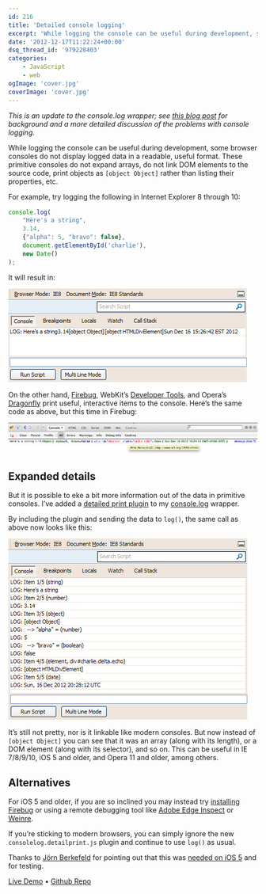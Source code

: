 ```yaml
---
id: 216
title: 'Detailed console logging'
excerpt: 'While logging the console can be useful during development, some browser consoles do not display logged data in a readable, useful format. These primitive consoles do not expand arrays, do not link DOM elements to the source code, print objects as `[object Object]` rather than listing their properties, etc.'
date: '2012-12-17T11:22:24+00:00'
dsq_thread_id: '979228403'
categories:
    - JavaScript
    - web
ogImage: 'cover.jpg'
coverImage: 'cover.jpg'
---
```


_This is an update to the console.log wrapper; see [this blog post](complete-cross-browser-console-log) for background and a more detailed discussion of the problems with console logging._

While logging the console can be useful during development, some browser consoles do not display logged data in a readable, useful format. These primitive consoles do not expand arrays, do not link DOM elements to the source code, print objects as `[object Object]` rather than listing their properties, etc.

For example, try logging the following in Internet Explorer 8 through 10:

```js
console.log(
    "Here's a string",
    3.14,
    {"alpha": 5, "bravo": false},
    document.getElementById('charlie'),
    new Date()
);
```

It will result in:

![IE8 without detailed print](ie8-without-detail-print.png)

On the other hand, [Firebug](http://getfirebug.com/), WebKit’s [Developer Tools](https://developers.google.com/chrome-developer-tools/docs/overview), and Opera’s [Dragonfly](http://www.opera.com/dragonfly/) print useful, interactive items to the console. Here’s the same code as above, but this time in Firebug:

![Firebug running in Firefox](consolelog.firebug.png)

## Expanded details

But it is possible to eke a bit more information out of the data in primitive consoles. I’ve added a [detailed print plugin](https://github.com/patik/console.log-wrapper) to my [console.log](complete-cross-browser-console-log) wrapper.

By including the plugin and sending the data to `log()`, the same call as above now looks like this:

![IE8 with detailed print](ie8-with-detail-print.png)

It’s still not pretty, nor is it linkable like modern consoles. But now instead of `[object Object]` you can see that it was an array (along with its length), or a DOM element (along with its selector), and so on. This can be useful in IE 7/8/9/10, iOS 5 and older, and Opera 11 and older, among others.

## Alternatives

For iOS 5 and older, if you are so inclined you may instead try [installing Firebug](http://www.hongkiat.com/blog/installing-firebug-browsers-ios/) or using a remote debugging tool like [Adobe Edge Inspect](http://html.adobe.com/edge/inspect/) or [Weinre](http://people.apache.org/~pmuellr/weinre/docs/latest/).

If you’re sticking to modern browsers, you can simply ignore the new `consolelog.detailprint.js` plugin and continue to use `log()` as usual.

Thanks to [Jörn Berkefeld](http://www.bittubes.com/) for pointing out that this was [needed on iOS 5](https://github.com/patik/console.log-wrapper/issues/7) and for testing.

[Live Demo](https://patik.github.io/console.log-wrapper/)&nbsp;&bull;&nbsp;[Github Repo](https://github.com/patik/console.log-wrapper)
